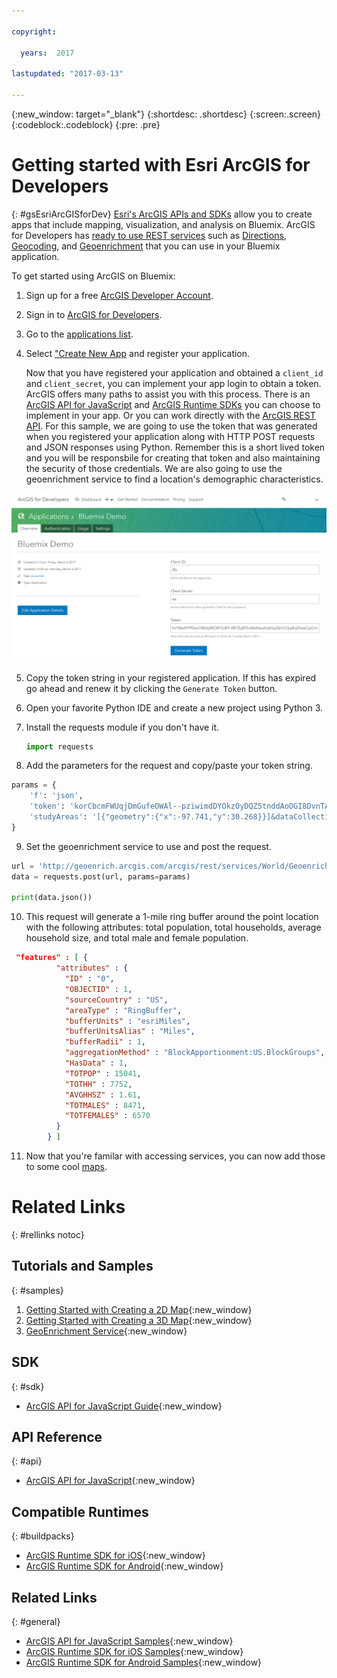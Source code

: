 ```yaml
---

copyright:

  years:  2017

lastupdated: "2017-03-13"

---
```


{:new_window: target="_blank"}
{:shortdesc: .shortdesc}
{:screen:.screen}
{:codeblock:.codeblock}
{:pre: .pre}


# Getting started with Esri ArcGIS for Developers
{: #gsEsriArcGISforDev}
[Esri's ArcGIS APIs and SDKs](https://developers.arcgis.com/documentation/) allow you to create apps that include mapping, visualization, and analysis on Bluemix. ArcGIS for Developers has [ready to use REST services](https://developers.arcgis.com/features/) such as [Directions](https://developers.arcgis.com/features/directions/), [Geocoding](https://developers.arcgis.com/features/geocoding/), and [Geoenrichment](https://developers.arcgis.com/features/geo-enrichment/) that you can use in your Bluemix application.

To get started using ArcGIS on Bluemix:

1. Sign up for a free [ArcGIS Developer Account](https://developers.arcgis.com/sign-up/). 
2. Sign in to [ArcGIS for Developers](https://developers.arcgis.com/sign-in/).
3. Go to the [applications list](https://developers.arcgis.com/applications/).
4. Select ["Create New App](https://developers.arcgis.com/applications/#/new/) and register your application.

	Now that you have registered your application and obtained a `client_id` and `client_secret`, you can implement your app login to obtain a token. ArcGIS offers many paths 
	to assist you with this process. There is an [ArcGIS API for JavaScript](https://developers.arcgis.com/javascript) and [ArcGIS Runtime SDKs](https://developers.arcgis.com/arcgis-runtime) you can choose to implement in your app. Or you can work directly with the [ArcGIS REST API](http://resources.arcgis.com/en/help/arcgis-rest-api/#/The_ArcGIS_REST_API/02r300000054000000/).
	For this sample, we are going to use the token that was generated when you registered your application along with HTTP POST requests and JSON responses using Python. Remember this is a short lived token and you will be responsbile for creating that token and also maintaining the security of those credentials. We are also going to use the geoenrichment service to find a location's demographic characteristics. 

![Step 4](images/bluemixoverview.png)

5. Copy the token string in your registered application. If this has expired go ahead and renew it by clicking the `Generate Token` button.
6. Open your favorite Python IDE and create a new project using Python 3. 
7. Install the requests module if you don't have it.

	```python
	import requests	
	```
8. Add the parameters for the request and copy/paste your token string. 

```python
params = {
    'f': 'json',
    'token': 'korCbcmFWUqjDmGufeOWAl--pziwimdDYOkzOyDQZ5tnddAoOGI8DvnTATadhtH2-PCcA4zWMHGTJPVjV4JdesfTwdp2oHuNN_kDfMrGwJyLIyk0hpFRepFhLKpWb6H9g-AJxiTegt54abJ9ba7efw..',
    'studyAreas': '[{"geometry":{"x":-97.741,"y":30.268}}]&dataCollections=["KeyGlobalFacts"]'
}
```
9. Set the geoenrichment service to use and post the request.

```python
url = 'http://geoenrich.arcgis.com/arcgis/rest/services/World/GeoenrichmentServer/Geoenrichment/enrich'
data = requests.post(url, params=params)

print(data.json())

```
10. This request will generate a 1-mile ring buffer around the point location with the following attributes: total population, total households, average household size, and  total male and female population.

```	json
 "features" : [ {
          "attributes" : {
            "ID" : "0",
            "OBJECTID" : 1,
            "sourceCountry" : "US",
            "areaType" : "RingBuffer",
            "bufferUnits" : "esriMiles",
            "bufferUnitsAlias" : "Miles",
            "bufferRadii" : 1,
            "aggregationMethod" : "BlockApportionment:US.BlockGroups",
            "HasData" : 1,
            "TOTPOP" : 15041,
            "TOTHH" : 7752,
            "AVGHHSZ" : 1.61,
            "TOTMALES" : 8471,
            "TOTFEMALES" : 6570
          }
        } ]
```
11. Now that you're familar with accessing services, you can now add those to some cool [maps](http://www.arcgis.com/features/maps/index.html).  

# Related Links
{: #rellinks notoc}

## Tutorials and Samples
{: #samples}

1. [Getting Started with Creating a 2D Map](https://developers.arcgis.com/javascript/latest/sample-code/get-started-mapview/index.html){:new_window}
2. [Getting Started with Creating a 3D Map](https://developers.arcgis.com/javascript/latest/sample-code/get-started-sceneview/index.html){:new_window}
3. [GeoEnrichment Service](https://developers.arcgis.com/rest/geoenrichment/api-reference/input-xy-locations.htm){:new_window}

## SDK
{: #sdk}

* [ArcGIS API for JavaScript Guide](https://developers.arcgis.com/javascript/latest/guide/index.html){:new_window}

## API Reference
{: #api}

* [ArcGIS API for JavaScript](https://developers.arcgis.com/javascript/latest/api-reference/index.html){:new_window}


## Compatible Runtimes
{: #buildpacks}

* [ArcGIS Runtime SDK for iOS](https://developers.arcgis.com/ios/latest/){:new_window}
* [ArcGIS Runtime SDK for Android](https://developers.arcgis.com/android/latest/){:new_window}

## Related Links
{: #general}

* [ArcGIS API for JavaScript Samples](https://developers.arcgis.com/javascript/latest/sample-code/index.html){:new_window}
* [ArcGIS Runtime SDK for iOS Samples](https://developers.arcgis.com/ios/latest/swift/sample-code/sample-code.htm){:new_window}
* [ArcGIS Runtime SDK for Android Samples](https://developers.arcgis.com/android/latest/sample-code/sample-code.htm){:new_window}
